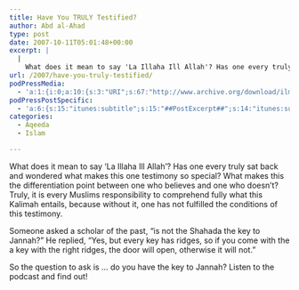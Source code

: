 ```yaml
---
title: Have You TRULY Testified?
author: Abd al-Ahad
type: post
date: 2007-10-11T05:01:48+00:00
excerpt: |
  |
    What does it mean to say 'La Illaha Ill Allah'? Has one every truly sat back and wondered what makes this one testimony so special? What makes this the differentiation point between one who believes and one who doesn't? Truly, it is every Muslims responsibility to comprehend fully what this Kalimah entails, because without it, one has not fulfilled the conditions of this testimony. Someone asked a scholar of the past, "is not the Shahada the key to Jannah?" He replied, "Yes, but every key has ridges, so if you come with the a key with the right ridges, the door will open, otherwise it will not."  So the question to ask is... do you have the key to Jannah?
url: /2007/have-you-truly-testified/
podPressMedia:
  - 'a:1:{i:0;a:10:{s:3:"URI";s:67:"http://www.archive.org/download/ilmfruits/haveyoutrulytestified.mp3";s:5:"title";s:0:"";s:4:"type";s:9:"audio_mp3";s:4:"size";s:7:"2531707";s:8:"duration";s:5:"10:33";s:12:"previewImage";s:80:"http://www.ilmfruits.com/wp-content/plugins/podpress//images/vpreview_center.png";s:10:"dimensionW";s:3:"320";s:10:"dimensionH";s:3:"240";s:3:"rss";s:2:"on";s:4:"atom";s:2:"on";}}'
podPressPostSpecific:
  - 'a:6:{s:15:"itunes:subtitle";s:15:"##PostExcerpt##";s:14:"itunes:summary";s:15:"##PostExcerpt##";s:15:"itunes:keywords";s:17:"##WordPressCats##";s:13:"itunes:author";s:10:"##Global##";s:15:"itunes:explicit";s:7:"Default";s:12:"itunes:block";s:7:"Default";}'
categories:
  - Aqeeda
  - Islam

---
```

What does it mean to say &#8216;La Illaha Ill Allah&#8217;? Has one every truly sat back and wondered what makes this one testimony so special? What makes this the differentiation point between one who believes and one who doesn&#8217;t? Truly, it is every Muslims responsibility to comprehend fully what this Kalimah entails, because without it, one has not fulfilled the conditions of this testimony.

Someone asked a scholar of the past, &#8220;is not the Shahada the key to Jannah?&#8221; He replied, &#8220;Yes, but every key has ridges, so if you come with the a key with the right ridges, the door will open, otherwise it will not.&#8221;

So the question to ask is &#8230; do you have the key to Jannah? Listen to the podcast and find out!